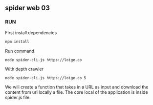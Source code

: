 ## spider web 03

### RUN
First install dependencies
```bash
npm install
```
Run command
```
node spider-cli.js https://loige.co
```
With depth crawler
```
node spider-cli.js https://loige.co 5
```

We will create a function that takes in a URL as input and download the content from url locally a file.
The core local of the application is inside spider.js file.